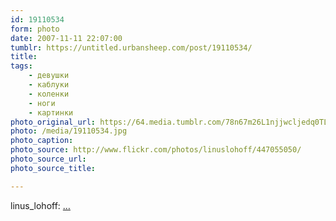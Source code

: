 ```yaml
---
id: 19110534
form: photo
date: 2007-11-11 22:07:00
tumblr: https://untitled.urbansheep.com/post/19110534/
title:
tags:
    - девушки
    - каблуки
    - коленки
    - ноги
    - картинки
photo_original_url: https://64.media.tumblr.com/78n67m26L1njjwcljedq0TLq_500.jpg
photo: /media/19110534.jpg
photo_caption: 
photo_source: http://www.flickr.com/photos/linuslohoff/447055050/
photo_source_url:
photo_source_title:

---
```


<p>linus_lohoff: <a href="http://www.flickr.com/photos/linuslohoff/447055050/">…</a></p>
